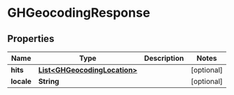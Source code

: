 
# GHGeocodingResponse

## Properties
Name | Type | Description | Notes
------------ | ------------- | ------------- | -------------
**hits** | [**List&lt;GHGeocodingLocation&gt;**](GHGeocodingLocation.md) |  |  [optional]
**locale** | **String** |  |  [optional]



